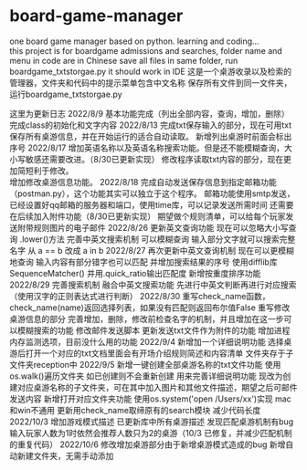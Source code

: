 # board-game-manager
one board game manager based on python. learning and coding...  
this project is for boardgame admissions and searches, folder name and menu in code are in Chinese
save all files in same folder, run boardgame_txtstorgae.py it should work in IDE
这是一个桌游收录以及检索的管理器，文件夹和代码中的提示菜单包含中文名称
保存所有文件到同一文件夹，运行boardgame_txtstorgae.py

这里为更新日志
2022/8/9     基本功能完成（列出全部内容，查询，增加，删除）
             完成class的初始化和文字内容
2022/8/13    完成txt保存输入的部分，现在可用txt保存所有桌游信息，并在开始运行的适合自动读取。
             新增列出桌游时前面会标出序号
2022/8/17    增加英语名称以及英语名称搜索功能。但是还不能模糊查询，大小写敏感还需要改进。（8/30已更新实现）
             修改程序读取txt内容的部分，现在更加简短利于修改。            
             增加修改桌游信息功能。
2022/8/18    完成自动发送保存信息到指定邮箱功能（postman.py），这个功能其实可以独立于这个程序。
             邮箱功能使用smtp发送，已经设置好qq邮箱的服务器和端口，使用time库，可以记录发送所需时间
             还需要在后续加入附件功能（8/30已更新实现） 期望做个规则清单，可以给每个玩家发送附带规则图片的电子邮件
2022/8/26    更新英文查询功能 现在可以忽略大小写查询 .lower()方法
             完善中英文搜索机制 可以模糊查询 输入部分文字就可以搜索完整名字 从 a == b 改成 a in b
2022/8/27    再次更新中英文查询机制 现在可以更模糊地查询 输入内容有部分错字也可以匹配 并增加搜索结果的序号
             使用difflib库 SequenceMatcher() 并用.quick_ratio输出匹配度
             新增按重度排序功能
2022/8/29    完善搜索机制 融合中英文搜索功能 先进行中英文判断再进行对应搜索（使用汉字的正则表达式进行判断）
2022/8/30    重写check_name函数，check_name(name)返回选择列表，如果没有匹配则返回布尔值False
             重写修改桌游信息的部分 完善增加，删除，修改前检查名字的机制，并且增加在这一步可以模糊搜索的功能
             修改邮件发送脚本 更新发送txt文件作为附件的功能
             增加进程内存监测选项，目前没什么用的功能
2022/9/4     新增加一个详细说明功能 选择桌游后打开一个对应的txt文档里面会有开场介绍规则简述和内容清单 文件夹存于子文件夹reception中
2022/9/5     新增一键创建全部桌游名称的txt文件功能 使用os.walk()遍历文件夹 如已创建则不会重新创建 用来完善详细说明功能
             现改为创建对应桌游名称的子文件夹，可在其中加入图片和其他文件描述，期望之后可邮件发送内容
             新增打开对应文件夹功能 使用os.system('open /Users/xx')实现 mac和win不通用
             更新用check_name取缔原有的search模块 减少代码长度
2022/10/3    增加游戏模式描述 已更新库中所有桌游描述
             发现匹配桌游机制有bug 输入玩家人数为1时依然会推荐人数只为2的桌游（10/3 已修复，并减少匹配机制的重复代码）
2022/10/6    修改增加桌游部分由于新增桌游模式造成的bug 新增自动新建文件夹，无需手动添加
